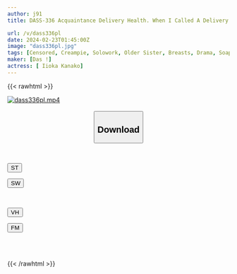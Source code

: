 ```yaml
---
author: j91
title: DASS-336 Acquaintance Delivery Health. When I Called A Delivery Health Service Without A Live Performance, The Overbearing President Came Over. Kana Morisawa

url: /v/dass336pl
date: 2024-02-23T01:45:00Z
image: "dass336pl.jpg"
tags: [Censored, Creampie, Solowork, Older Sister, Breasts, Drama, Soapland	]
maker: [Das !]
actress: [ Iioka Kanako]
---
```



{{< rawhtml >}}

<div class="video" data-videoid="qM10GWbOzQiwoP">
    <a href="javascript:;">
        <img src="/v/dass336pl/dass336pl.jpg" width="WIDTH" height="HEIGHT" alt="dass336pl.mp4" loading="lazy">
    </a>
</div>

<script type="text/javascript" src="https://j91.asia/asset/on-demand-st.js"></script>

<br>
  <link rel="stylesheet" href="https://j91.asia/asset/bs5.css">
  
  <center>
  <button class="btn btn-primary" type="button" data-bs-toggle="collapse" data-bs-target=".multi-collapse" aria-expanded="false" aria-controls="multiCollapseExample1 multiCollapseExample2"><h2>Download</h2></button></center>
</p>
<div class="row">
  <div class="col">
    <div class="collapse multi-collapse" id="multiCollapseExample1">
      <div class="card card-body">
	      	      <br>
<div class="buttons">  
<p><a href="https://streamtape.to/v/qM10GWbOzQiwoP" target="_blank"><button class="btn-hover color-3"><i class="fa fa-download"></i> ST</button></a></p>
<p><a href="https://cdnwish.com/48mf5d0gkkfp" target="_blank"><button class="btn-hover color-2"><i class="fa fa-download"></i> SW</button></a></p></div>
    </div>
  </div>
</div>
  <div class="col">
    <div class="collapse multi-collapse" id="multiCollapseExample2">
      <div class="card card-body">
	      <br>
<div class="buttons">
<p><a href="javascript:;"><button class="btn-hover color-9"><i class="fa fa-download"></i> VH</button></a></p>
<p><a href="javascript:;"><button class="btn-hover color-8"><i class="fa fa-download"></i> FM</button></a></p></div>
<br><br>
      </div>
    </div>
  </div>
</div>

{{< /rawhtml >}}
